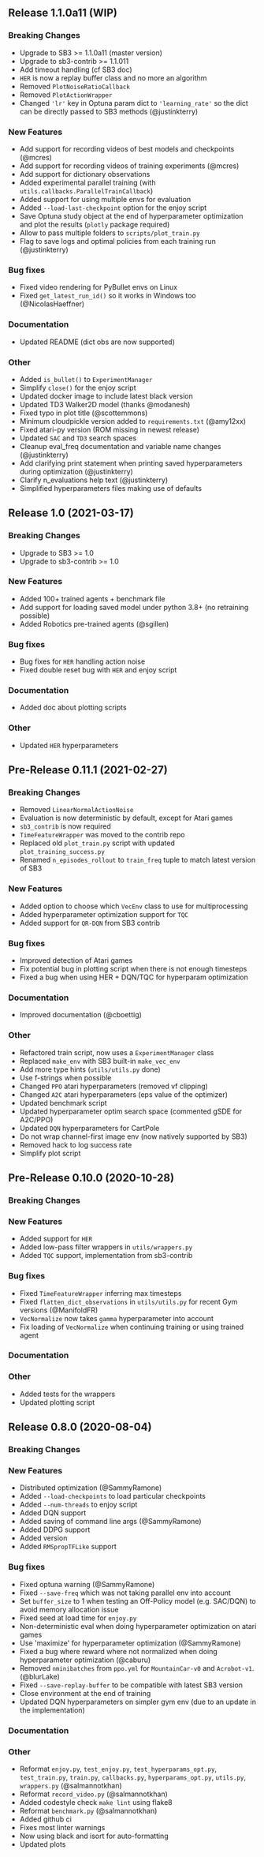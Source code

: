 ## Release 1.1.0a11 (WIP)

### Breaking Changes
- Upgrade to SB3 >= 1.1.0a11 (master version)
- Upgrade to sb3-contrib >= 1.1.011
- Add timeout handling (cf SB3 doc)
- `HER` is now a replay buffer class and no more an algorithm
- Removed `PlotNoiseRatioCallback`
- Removed `PlotActionWrapper`
- Changed `'lr'` key in Optuna param dict to `'learning_rate'` so the dict can be directly passed to SB3 methods (@justinkterry)

### New Features
- Add support for recording videos of best models and checkpoints (@mcres)
- Add support for recording videos of training experiments (@mcres)
- Add support for dictionary observations
- Added experimental parallel training (with `utils.callbacks.ParallelTrainCallback`)
- Added support for using multiple envs for evaluation
- Added `--load-last-checkpoint` option for the enjoy script
- Save Optuna study object at the end of hyperparameter optimization and plot the results (`plotly` package required)
- Allow to pass multiple folders to `scripts/plot_train.py`
- Flag to save logs and optimal policies from each training run (@justinkterry)

### Bug fixes
- Fixed video rendering for PyBullet envs on Linux
- Fixed `get_latest_run_id()` so it works in Windows too (@NicolasHaeffner)

### Documentation
- Updated README (dict obs are now supported)

### Other
- Added `is_bullet()` to `ExperimentManager`
- Simplify `close()` for the enjoy script
- Updated docker image to include latest black version
- Updated TD3 Walker2D model (thanks @modanesh)
- Fixed typo in plot title (@scottemmons)
- Minimum cloudpickle version added to `requirements.txt` (@amy12xx)
- Fixed atari-py version (ROM missing in newest release)
- Updated `SAC` and `TD3` search spaces
- Cleanup eval_freq documentation and variable name changes (@justinkterry)
- Add clarifying print statement when printing saved hyperparameters during optimization (@justinkterry)
- Clarify n_evaluations help text (@justinkterry)
- Simplified hyperparameters files making use of defaults

## Release 1.0 (2021-03-17)

### Breaking Changes
- Upgrade to SB3 >= 1.0
- Upgrade to sb3-contrib >= 1.0

### New Features
- Added 100+ trained agents + benchmark file
- Add support for loading saved model under python 3.8+ (no retraining possible)
- Added Robotics pre-trained agents (@sgillen)

### Bug fixes
- Bug fixes for `HER` handling action noise
- Fixed double reset bug with `HER` and enjoy script

### Documentation
- Added doc about plotting scripts

### Other
- Updated `HER` hyperparameters

## Pre-Release 0.11.1 (2021-02-27)

### Breaking Changes
- Removed `LinearNormalActionNoise`
- Evaluation is now deterministic by default, except for Atari games
- `sb3_contrib` is now required
- `TimeFeatureWrapper` was moved to the contrib repo
- Replaced old `plot_train.py` script with updated `plot_training_success.py`
- Renamed ``n_episodes_rollout`` to ``train_freq`` tuple to match latest version of SB3

### New Features
- Added option to choose which `VecEnv` class to use for multiprocessing
- Added hyperparameter optimization support for `TQC`
- Added support for `QR-DQN` from SB3 contrib

### Bug fixes
- Improved detection of Atari games
- Fix potential bug in plotting script when there is not enough timesteps
- Fixed a bug when using HER + DQN/TQC for hyperparam optimization

### Documentation
- Improved documentation (@cboettig)

### Other
- Refactored train script, now uses a `ExperimentManager` class
- Replaced `make_env` with SB3 built-in `make_vec_env`
- Add more type hints (`utils/utils.py` done)
- Use f-strings when possible
- Changed `PPO` atari hyperparameters (removed vf clipping)
- Changed `A2C` atari hyperparameters (eps value of the optimizer)
- Updated benchmark script
- Updated hyperparameter optim search space (commented gSDE for A2C/PPO)
- Updated `DQN` hyperparameters for CartPole
- Do not wrap channel-first image env (now natively supported by SB3)
- Removed hack to log success rate
- Simplify plot script

## Pre-Release 0.10.0 (2020-10-28)

### Breaking Changes

### New Features
- Added support for `HER`
- Added low-pass filter wrappers in `utils/wrappers.py`
- Added `TQC` support, implementation from sb3-contrib

### Bug fixes
- Fixed `TimeFeatureWrapper` inferring max timesteps
- Fixed ``flatten_dict_observations`` in `utils/utils.py` for recent Gym versions (@ManifoldFR)
- `VecNormalize` now takes `gamma` hyperparameter into account
- Fix loading of `VecNormalize` when continuing training or using trained agent

### Documentation

### Other
- Added tests for the wrappers
- Updated plotting script


## Release 0.8.0 (2020-08-04)

### Breaking Changes

### New Features
- Distributed optimization (@SammyRamone)
- Added ``--load-checkpoints`` to load particular checkpoints
- Added ``--num-threads`` to enjoy script
- Added DQN support
- Added saving of command line args (@SammyRamone)
- Added DDPG support
- Added version
- Added ``RMSpropTFLike`` support

### Bug fixes
- Fixed optuna warning (@SammyRamone)
- Fixed `--save-freq` which was not taking parallel env into account
- Set `buffer_size` to 1 when testing an Off-Policy model (e.g. SAC/DQN) to avoid memory allocation issue
- Fixed seed at load time for `enjoy.py`
- Non-deterministic eval when doing hyperparameter optimization on atari games
- Use 'maximize' for hyperparameter optimization (@SammyRamone)
- Fixed a bug where reward where not normalized when doing hyperparameter optimization (@caburu)
- Removed `nminibatches` from `ppo.yml` for `MountainCar-v0` and `Acrobot-v1`. (@blurLake)
- Fixed `--save-replay-buffer` to be compatible with latest SB3 version
- Close environment at the end of training
- Updated DQN hyperparameters on simpler gym env (due to an update in the implementation)

### Documentation

### Other
- Reformat `enjoy.py`, `test_enjoy.py`, `test_hyperparams_opt.py`, `test_train.py`, `train.py`, `callbacks.py`, `hyperparams_opt.py`, `utils.py`, `wrappers.py` (@salmannotkhan)
- Reformat `record_video.py` (@salmannotkhan)
- Added codestyle check `make lint` using flake8
- Reformat `benchmark.py` (@salmannotkhan)
- Added github ci
- Fixes most linter warnings
- Now using black and isort for auto-formatting
- Updated plots
